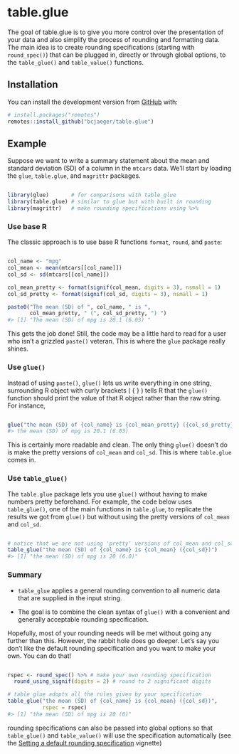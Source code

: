 
<!-- README.md is generated from README.Rmd. Please edit that file -->

# table.glue

<!-- badges: start -->

<!-- badges: end -->

The goal of table.glue is to give you more control over the presentation
of your data and also simplify the process of rounding and formatting
data. The main idea is to create rounding specifications (starting with
`round_spec()`) that can be plugged in, directly or through global
options, to the `table_glue()` and `table_value()` functions.

## Installation

<!-- You can install the released version of table.glue from [CRAN](https://CRAN.R-project.org) with: -->

<!-- ``` r -->

<!-- install.packages("table.glue") -->

<!-- ``` -->

You can install the development version from
[GitHub](https://github.com/) with:

``` r
# install.packages("remotes")
remotes::install_github("bcjaeger/table.glue")
```

## Example

Suppose we want to write a summary statement about the mean and standard
deviation (SD) of a column in the `mtcars` data. We’ll start by loading
the `glue`, `table.glue`, and `magrittr` packages.

``` r

library(glue)       # for comparisons with table_glue
library(table.glue) # similar to glue but with built in rounding
library(magrittr)   # make rounding specifications using %>%
```

### Use base R

The classic approach is to use base R functions `format`, `round`, and
`paste`:

``` r

col_name <- "mpg"
col_mean <- mean(mtcars[[col_name]])
col_sd <- sd(mtcars[[col_name]])

col_mean_pretty <- format(signif(col_mean, digits = 3), nsmall = 1)
col_sd_pretty <- format(signif(col_sd, digits = 3), nsmall = 1)

paste0("The mean (SD) of ", col_name, " is ", 
       col_mean_pretty, " (", col_sd_pretty, ") ")
#> [1] "The mean (SD) of mpg is 20.1 (6.03) "
```

This gets the job done\! Still, the code may be a little hard to read
for a user who isn’t a grizzled `paste()` veteran. This is where the
`glue` package really shines.

### Use `glue()`

Instead of using `paste()`, `glue()` lets us write everything in one
string, surrounding R object with curly brackets ( { } ) tells R that
the `glue()` function should print the value of that R object rather
than the raw string. For instance,

``` r

glue("the mean (SD) of {col_name} is {col_mean_pretty} ({col_sd_pretty})")
#> the mean (SD) of mpg is 20.1 (6.03)
```

This is certainly more readable and clean. The only thing `glue()`
doesn’t do is make the pretty versions of `col_mean` and `col_sd`.
This is where `table.glue` comes in.

### Use `table_glue()`

The `table.glue` package lets you use `glue()` without having to make
numbers pretty beforehand. For example, the code below uses
`table_glue()`, one of the main functions in `table.glue`, to replicate
the results we got from `glue()` but without using the pretty versions
of `col_mean` and `col_sd`.

``` r

# notice that we are not using 'pretty' versions of col_mean and col_sd
table_glue("the mean (SD) of {col_name} is {col_mean} ({col_sd})")
#> [1] "the mean (SD) of mpg is 20 (6.0)"
```

### Summary

  - `table_glue` applies a general rounding convention to all numeric
    data that are supplied in the input string.

  - The goal is to combine the clean syntax of `glue()` with a
    convenient and generally acceptable rounding specification.

Hopefully, most of your rounding needs will be met without going any
further than this. However, the rabbit hole does go deeper. Let’s say
you don’t like the default rounding specification and you want to make
your own. You can do that\!

``` r

rspec <- round_spec() %>% # make your own rounding specification
  round_using_signif(digits = 2) # round to 2 significant digits

# table glue adopts all the rules given by your specification
table_glue("the mean (SD) of {col_name} is {col_mean} ({col_sd})", 
           rspec = rspec)
#> [1] "the mean (SD) of mpg is 20 (6)"
```

rounding specifications can also be passed into global options so that
`table_glue()` and `table_value()` will use the specification
automatically (see the [Setting a default rounding
specification](https://bcjaeger.github.io/table.glue/articles/default_rounder.html)
vignette)
